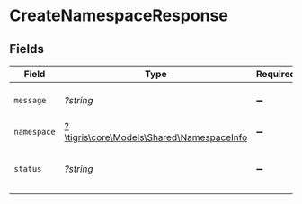 # CreateNamespaceResponse


## Fields

| Field                                                                             | Type                                                                              | Required                                                                          | Description                                                                       |
| --------------------------------------------------------------------------------- | --------------------------------------------------------------------------------- | --------------------------------------------------------------------------------- | --------------------------------------------------------------------------------- |
| `message`                                                                         | *?string*                                                                         | :heavy_minus_sign:                                                                | A detailed response message.                                                      |
| `namespace`                                                                       | [?\tigris\core\Models\Shared\NamespaceInfo](../../models/shared/NamespaceInfo.md) | :heavy_minus_sign:                                                                | N/A                                                                               |
| `status`                                                                          | *?string*                                                                         | :heavy_minus_sign:                                                                | An enum with value set as "created".                                              |